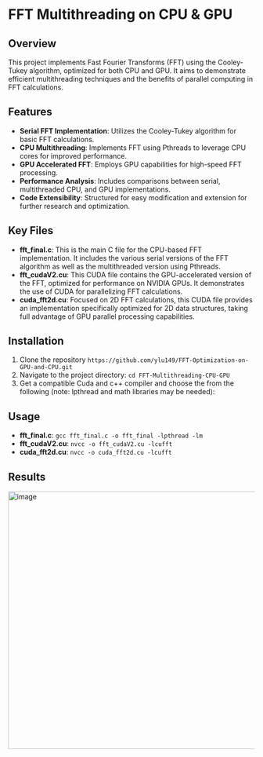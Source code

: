 # FFT Multithreading on CPU & GPU

## Overview
This project implements Fast Fourier Transforms (FFT) using the Cooley-Tukey algorithm, optimized for both CPU and GPU. It aims to demonstrate efficient multithreading techniques and the benefits of parallel computing in FFT calculations.

## Features
- **Serial FFT Implementation**: Utilizes the Cooley-Tukey algorithm for basic FFT calculations.
- **CPU Multithreading**: Implements FFT using Pthreads to leverage CPU cores for improved performance.
- **GPU Accelerated FFT**: Employs GPU capabilities for high-speed FFT processing.
- **Performance Analysis**: Includes comparisons between serial, multithreaded CPU, and GPU implementations.
- **Code Extensibility**: Structured for easy modification and extension for further research and optimization.
  
## Key Files
- **fft_final.c**: This is the main C file for the CPU-based FFT implementation. It includes the various serial versions of the FFT algorithm as well as the multithreaded version using Pthreads.
- **fft_cudaV2.cu**: This CUDA file contains the GPU-accelerated version of the FFT, optimized for performance on NVIDIA GPUs. It demonstrates the use of CUDA for parallelizing FFT calculations.
- **cuda_fft2d.cu**: Focused on 2D FFT calculations, this CUDA file provides an implementation specifically optimized for 2D data structures, taking full advantage of GPU parallel processing capabilities.

## Installation
1. Clone the repository ``https://github.com/ylu149/FFT-Optimization-on-GPU-and-CPU.git``
2. Navigate to the project directory: `cd FFT-Multithreading-CPU-GPU`
3. Get a compatible Cuda and c++ compiler and choose the from the following (note: lpthread and math libraries may be needed):

## Usage
- **fft_final.c**: `gcc fft_final.c -o fft_final -lpthread -lm`
- **fft_cudaV2.cu**: `nvcc -o fft_cudaV2.cu -lcufft`
- **cuda_fft2d.cu**: `nvcc -o cuda_fft2d.cu -lcufft`

## Results
<img width="525" alt="image" src="https://github.com/ylu149/FFT-Optimization-on-GPU-and-CPU/assets/112187763/93c9d51e-a6c8-45a7-82fa-01dacc0ddf52">
